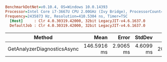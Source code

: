 ``` ini

BenchmarkDotNet=v0.10.4, OS=Windows 10.0.14393
Processor=Intel Core i7-3667U CPU 2.00GHz (Ivy Bridge), ProcessorCount=4
Frequency=2435873 Hz, Resolution=410.5304 ns, Timer=TSC
  [Host]     : Clr 4.0.30319.42000, 32bit LegacyJIT-v4.6.1637.0
  DefaultJob : Clr 4.0.30319.42000, 32bit LegacyJIT-v4.6.1637.0


```
 |                      Method |        Mean |     Error |    StdDev |     Gen 0 |   Gen 1 | Allocated |
 |---------------------------- |------------:|----------:|----------:|----------:|--------:|----------:|
 | GetAnalyzerDiagnosticsAsync | 146.5916 ms | 2.9065 ms | 4.6099 ms | 2008.9286 | 65.4762 |   0.01 GB |
